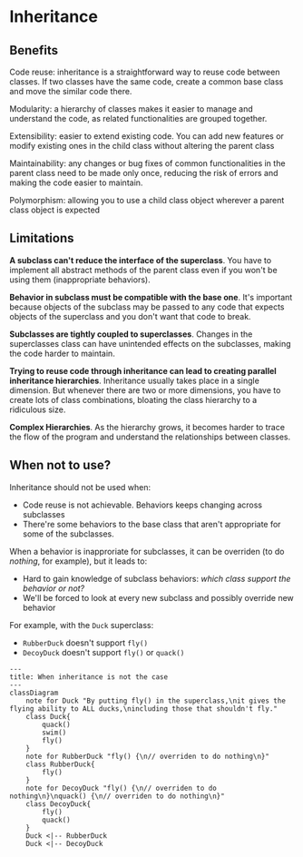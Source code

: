 # Inheritance

## Benefits

Code reuse: inheritance is a straightforward way to reuse code between classes. If two classes have the same code, create a common base class and move the similar code there.

Modularity: a hierarchy of classes makes it easier to manage and understand the code, as related functionalities are grouped together.

Extensibility: easier to extend existing code. You can add new features or modify existing ones in the child class without altering the parent class

Maintainability: any changes or bug fixes of common functionalities in the parent class need to be made only once, reducing the risk of errors and making the code easier to maintain.

Polymorphism: allowing you to use a child class object wherever a parent class object is expected


## Limitations

**A subclass can't reduce the interface of the superclass**. You have to implement all abstract methods of the parent class even if you won't be using them (inappropriate behaviors).

**Behavior in subclass must be compatible with the base one**. It's important because objects of the subclass may be passed to any code that expects objects of the superclass and you don't want that code to break.

**Subclasses are tightly coupled to superclasses**. Changes in the superclasses class can have unintended effects on the subclasses, making the code harder to maintain.

**Trying to reuse code through inheritance can lead to creating parallel inheritance hierarchies**. Inheritance usually takes place in a single dimension. But whenever there are two or more dimensions, you have to create lots of class combinations, bloating the class hierarchy to a ridiculous size.

**Complex Hierarchies**. As the hierarchy grows, it becomes harder to trace the flow of the program and understand the relationships between classes.


## When not to use?

Inheritance should not be used when:
- Code reuse is not achievable. Behaviors keeps changing across subclasses
- There're some behaviors to the base class that aren't appropriate for some of the subclasses.

When a behavior is inapproriate for subclasses, it can be overriden (to do *nothing*, for example), but it leads to:
- Hard to gain knowledge of subclass behaviors: *which class support the behavior or not?*
- We'll be forced to look at every new subclass and possibly override new behavior

For example, with the `Duck` superclass:
- `RubberDuck` doesn't support `fly()`
- `DecoyDuck` doesn't support `fly()` or `quack()`

```mermaid
---
title: When inheritance is not the case
---
classDiagram
    note for Duck "By putting fly() in the superclass,\nit gives the flying ability to ALL ducks,\nincluding those that shouldn't fly."
    class Duck{
        quack()
        swim()
        fly()
    }
    note for RubberDuck "fly() {\n// overriden to do nothing\n}"
    class RubberDuck{
        fly()
    }
    note for DecoyDuck "fly() {\n// overriden to do nothing\n}\nquack() {\n// overriden to do nothing\n}"
    class DecoyDuck{
        fly()
        quack()
    }
    Duck <|-- RubberDuck 
    Duck <|-- DecoyDuck
```
